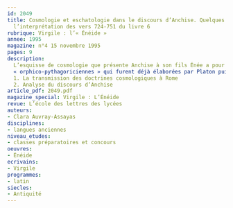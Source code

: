 ```yaml
---
id: 2049
title: Cosmologie et eschatologie dans le discours d’Anchise. Quelques repères pour
  l’interprétation des vers 724-751 du livre 6
rubrique: Virgile : l’« Énéide »
annee: 1995
magazine: n°4 15 novembre 1995
pages: 9
description: 
  L’esquisse de cosmologie que présente Anchise à son fils Énée a pour fonction explicite d’inscrire dans une vision cohérente du monde l’eschatologie qui précède et justifie la longue évocation de l’histoire romaine à venir. On admet généralement que cette esquisse provient de sources
  « orphico-pythagoriciennes » qui furent déjà élaborées par Platon puis qui reçurent des infléchissements stoïciens : ces traditions sont indéniablement présentes dans le discours d’Anchise, mais il convient de préciser d’abord, pour le lecteur moderne, quels cheminements probables ont suivis ces doctrines et quelles interprétations elles ont reçues à l’époque de Virgile…
  1. La transmission des doctrines cosmologiques à Rome
  2. Analyse du discours d’Anchise
article_pdf: 2049.pdf
magazine_special: Virgile : L’Énéide
revue: L’école des lettres des lycées
auteurs:
- Clara Auvray-Assayas
disciplines:
- langues anciennes
niveau_etudes:
- classes préparatoires et concours
oeuvres:
- Énéide
ecrivains:
- Virgile
programmes:
- latin
siecles:
- Antiquité
---
```

